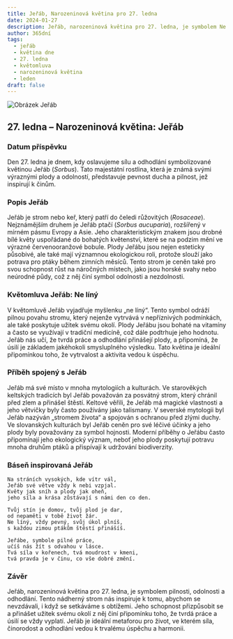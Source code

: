 ```yaml
---
title: Jeřáb, Narozeninová květina pro 27. ledna
date: 2024-01-27
description: Jeřáb, narozeninová květina pro 27. ledna, je symbolem Ne líný. Objevte její jedinečný význam, fascinující příběhy a poezii, která oslavuje její krásu.
author: 365dní
tags:
  - jeřáb
  - květina dne
  - 27. ledna
  - květomluva
  - narozeninová květina
  - leden
draft: false
---
```


![Obrázek Jeřáb](https://cdn.pixabay.com/photo/2013/12/09/12/21/mountain-ash-225903_640.jpg#center)


## 27. ledna – Narozeninová květina: Jeřáb

### Datum příspěvku

Den 27. ledna je dnem, kdy oslavujeme sílu a odhodlání symbolizované květinou Jeřáb (_Sorbus_). Tato majestátní rostlina, která je známá svými výraznými plody a odolností, představuje pevnost ducha a pilnost, jež inspirují k činům.

### Popis Jeřáb

Jeřáb je strom nebo keř, který patří do čeledi růžovitých (_Rosaceae_). Nejznámějším druhem je Jeřáb ptačí (_Sorbus aucuparia_), rozšířený v mírném pásmu Evropy a Asie. Jeho charakteristickým znakem jsou drobné bílé květy uspořádané do bohatých květenství, které se na podzim mění ve výrazné červenooranžové bobule. Plody Jeřábu jsou nejen esteticky působivé, ale také mají významnou ekologickou roli, protože slouží jako potrava pro ptáky během zimních měsíců. Tento strom je ceněn také pro svou schopnost růst na náročných místech, jako jsou horské svahy nebo neúrodné půdy, což z něj činí symbol odolnosti a nezdolnosti.

### Květomluva Jeřáb: Ne líný

V květomluvě Jeřáb vyjadřuje myšlenku „ne líný“. Tento symbol odráží pilnou povahu stromu, který nejenže vytrvává v nepříznivých podmínkách, ale také poskytuje užitek svému okolí. Plody Jeřábu jsou bohaté na vitamíny a často se využívají v tradiční medicíně, což dále podtrhuje jeho hodnotu. Jeřáb nás učí, že tvrdá práce a odhodlání přinášejí plody, a připomíná, že úsilí je základem jakéhokoli smysluplného výsledku. Tato květina je ideální připomínkou toho, že vytrvalost a aktivita vedou k úspěchu.

### Příběh spojený s Jeřáb

Jeřáb má své místo v mnoha mytologiích a kulturách. Ve starověkých keltských tradicích byl Jeřáb považován za posvátný strom, který chránil před zlem a přinášel štěstí. Keltové věřili, že Jeřáb má magické vlastnosti a jeho větvičky byly často používány jako talismany. V severské mytologii byl Jeřáb nazýván „stromem života“ a spojován s ochranou před zlými duchy. Ve slovanských kulturách byl Jeřáb ceněn pro své léčivé účinky a jeho plody byly považovány za symbol hojnosti. Moderní příběhy o Jeřábu často připomínají jeho ekologický význam, neboť jeho plody poskytují potravu mnoha druhům ptáků a přispívají k udržování biodiverzity.

### Báseň inspirovaná Jeřáb

```
Na stráních vysokých, kde vítr vál,  
Jeřáb své větve vždy k nebi vzpjal.  
Květy jak sníh a plody jak oheň,  
jeho síla a krása zůstávají s námi den co den.

Tvůj stín je domov, tvůj plod je dar,  
od nepaměti v tobě život žár.  
Ne líný, vždy pevný, svůj úkol plníš,  
s každou zimou ptákům štěstí přinášíš.

Jeřábe, symbole pilné práce,  
učíš nás žít s odvahou v lásce.  
Tvá síla v kořenech, tvá moudrost v kmeni,  
tvá pravda je v činu, co vše dobré změní.
```

### Závěr

Jeřáb, narozeninová květina pro 27. ledna, je symbolem pilnosti, odolnosti a odhodlání. Tento nádherný strom nás inspiruje k tomu, abychom se nevzdávali, i když se setkáváme s obtížemi. Jeho schopnost přizpůsobit se a přinášet užitek svému okolí z něj činí připomínku toho, že tvrdá práce a úsilí se vždy vyplatí. Jeřáb je ideální metaforou pro život, ve kterém síla, činorodost a odhodlání vedou k trvalému úspěchu a harmonii.